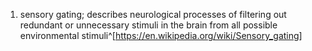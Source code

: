 1. sensory gating; describes neurological processes of filtering out redundant or unnecessary stimuli in the brain from all possible environmental stimuli^[https://en.wikipedia.org/wiki/Sensory_gating]